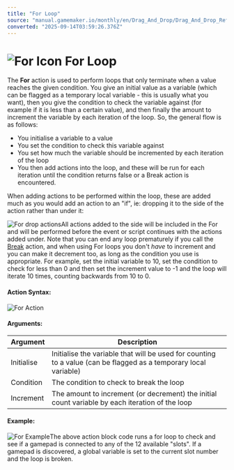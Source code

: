 ```yaml
---
title: "For Loop"
source: "manual.gamemaker.io/monthly/en/Drag_And_Drop/Drag_And_Drop_Reference/Loops/For.htm"
converted: "2025-09-14T03:59:26.376Z"
---
```


# ![For Icon](../../../assets/Images/Scripting_Reference/Drag_And_Drop/Reference/Loops/i_Loops_For.png) For Loop

The **For** action is used to perform loops that only terminate when a value reaches the given condition. You give an initial value as a variable (which can be flagged as a temporary local variable - this is usually what you want), then you give the condition to check the variable against (for example if it is less than a certain value), and then finally the amount to increment the variable by each iteration of the loop. So, the general flow is as follows:

-   You initialise a variable to a value
-   You set the condition to check this variable against
-   You set how much the variable should be incremented by each iteration of the loop
-   You then add actions into the loop, and these will be run for each iteration until the condition returns false or a Break action is encountered.

When adding actions to be performed within the loop, these are added much as you would add an action to an "if", ie: dropping it to the side of the action rather than under it:

![For drop actions](../../../assets/Images/Scripting_Reference/Drag_And_Drop/Reference/Loops/For_Drop.png)All actions added to the side will be included in the For and will be performed before the event or script continues with the actions added under. Note that you can end any loop prematurely if you call the [Break](Break.md) action, and when using For loops you don't _have_ to increment and you can make it decrement too, as long as the condition you use is appropriate. For example, set the initial variable to 10, set the condition to check for less than 0 and then set the increment value to -1 and the loop will iterate 10 times, counting backwards from 10 to 0.

#### Action Syntax:

![For Action](../../../assets/Images/Scripting_Reference/Drag_And_Drop/Reference/Loops/a_Loops_For.png)

#### Arguments:

| Argument | Description |
| --- | --- |
| Initialise | Initialise the variable that will be used for counting to a value (can be flagged as a temporary local variable) |
| Condition | The condition to check to break the loop |
| Increment | The amount to increment (or decrement) the initial count variable by each iteration of the loop |

#### Example:

![For Example](../../../assets/Images/Scripting_Reference/Drag_And_Drop/Reference/Loops/e_Loops_For.png)The above action block code runs a for loop to check and see if a gamepad is connected to any of the 12 available "slots". If a gamepad is discovered, a global variable is set to the current slot number and the loop is broken.